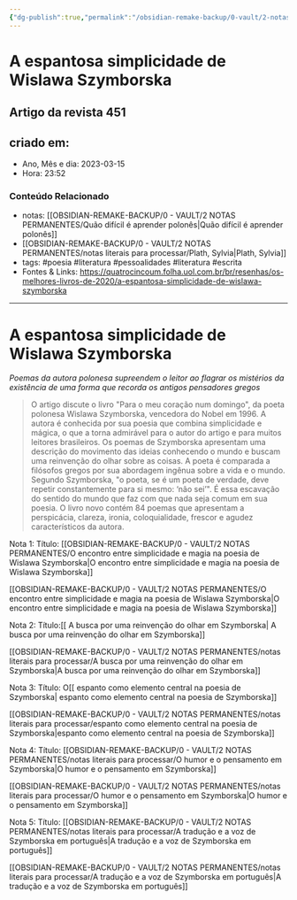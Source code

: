 ```yaml
---
{"dg-publish":true,"permalink":"/obsidian-remake-backup/0-vault/2-notas-permanentes/a-espantosa-simplicidade-de-wislawa-szymborska/","tags":["permanente","poesia","literatura","pessoalidades","escrita"],"dgHomeLink":true,"dgShowLocalGraph":true,"dgShowFileTree":true,"dgEnableSearch":true,"noteIcon":""}
---
```


# A espantosa simplicidade de Wislawa Szymborska

## Artigo da revista 451

## criado em: 

- Ano, Mês e dia: 2023-03-15
- Hora: 23:52

### Conteúdo Relacionado

- notas: [[OBSIDIAN-REMAKE-BACKUP/0 - VAULT/2 NOTAS PERMANENTES/Quão difícil é aprender polonês\|Quão difícil é aprender polonês]]
- [[OBSIDIAN-REMAKE-BACKUP/0 - VAULT/2 NOTAS PERMANENTES/notas literais para processar/Plath, Sylvia\|Plath, Sylvia]]
- tags: #poesia #literatura #pessoalidades #literatura #escrita 
- Fontes & Links: https://quatrocincoum.folha.uol.com.br/br/resenhas/os-melhores-livros-de-2020/a-espantosa-simplicidade-de-wislawa-szymborska
---

# A espantosa simplicidade de Wislawa Szymborska

*Poemas da autora polonesa supreendem o leitor ao flagrar os mistérios da existência de uma forma que recorda os antigos pensadores gregos*

>O artigo discute o livro "Para o meu coração num domingo", da poeta polonesa Wislawa Szymborska, vencedora do Nobel em 1996. A autora é conhecida por sua poesia que combina simplicidade e mágica, o que a torna admirável para o autor do artigo e para muitos leitores brasileiros. Os poemas de Szymborska apresentam uma descrição do movimento das ideias conhecendo o mundo e buscam uma reinvenção do olhar sobre as coisas. A poeta é comparada a filósofos gregos por sua abordagem ingênua sobre a vida e o mundo. Segundo Szymborska, "o poeta, se é um poeta de verdade, deve repetir constantemente para si mesmo: ‘não sei’". É essa escavação do sentido do mundo que faz com que nada seja comum em sua poesia. O livro novo contém 84 poemas que apresentam a perspicácia, clareza, ironia, coloquialidade, frescor e agudez característicos da autora.

Nota 1:
Título: [[OBSIDIAN-REMAKE-BACKUP/0 - VAULT/2 NOTAS PERMANENTES/O encontro entre simplicidade e magia na poesia de Wislawa Szymborska\|O encontro entre simplicidade e magia na poesia de Wislawa Szymborska]]

[[OBSIDIAN-REMAKE-BACKUP/0 - VAULT/2 NOTAS PERMANENTES/O encontro entre simplicidade e magia na poesia de Wislawa Szymborska\|O encontro entre simplicidade e magia na poesia de Wislawa Szymborska]]

Nota 2:
Título:[[ A busca por uma reinvenção do olhar em Szymborska\| A busca por uma reinvenção do olhar em Szymborska]]

[[OBSIDIAN-REMAKE-BACKUP/0 - VAULT/2 NOTAS PERMANENTES/notas literais para processar/A busca por uma reinvenção do olhar em Szymborska\|A busca por uma reinvenção do olhar em Szymborska]]

Nota 3:
Título: O[[ espanto como elemento central na poesia de Szymborska\| espanto como elemento central na poesia de Szymborska]]

[[OBSIDIAN-REMAKE-BACKUP/0 - VAULT/2 NOTAS PERMANENTES/notas literais para processar/espanto como elemento central na poesia de Szymborska\|espanto como elemento central na poesia de Szymborska]]

Nota 4:
Título: [[OBSIDIAN-REMAKE-BACKUP/0 - VAULT/2 NOTAS PERMANENTES/notas literais para processar/O humor e o pensamento em Szymborska\|O humor e o pensamento em Szymborska]]

[[OBSIDIAN-REMAKE-BACKUP/0 - VAULT/2 NOTAS PERMANENTES/notas literais para processar/O humor e o pensamento em Szymborska\|O humor e o pensamento em Szymborska]]

Nota 5:
Título: [[OBSIDIAN-REMAKE-BACKUP/0 - VAULT/2 NOTAS PERMANENTES/notas literais para processar/A tradução e a voz de Szymborska em português\|A tradução e a voz de Szymborska em português]]

[[OBSIDIAN-REMAKE-BACKUP/0 - VAULT/2 NOTAS PERMANENTES/notas literais para processar/A tradução e a voz de Szymborska em português\|A tradução e a voz de Szymborska em português]]